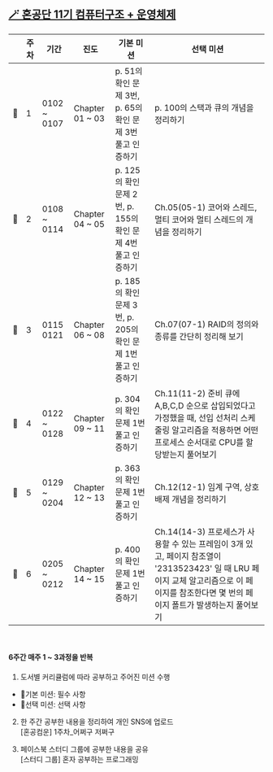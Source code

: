 ## [🪄 혼공단 11기 컴퓨터구조 + 운영체제](https://hongong.hanbit.co.kr/%ec%bb%b4%ed%93%a8%ed%84%b0-%ea%b5%ac%ec%a1%b0-%ec%9a%b4%ec%98%81%ec%b2%b4%ec%a0%9c/)

|     | 주차 | 기간        | 진도            | 기본 미션                                                    | 선택 미션                                                                                                                                                                                 |
| --- | ---- | ----------- | --------------- | ------------------------------------------------------------ | ----------------------------------------------------------------------------------------------------------------------------------------------------------------------------------------- |
| 📘  | 1    | 0102 ~ 0107 | Chapter 01 ~ 03 | p. 51의 확인 문제 3번, p. 65의 확인 문제 3번 풀고 인증하기   | p. 100의 스택과 큐의 개념을 정리하기                                                                                                                                                      |
| 📘  | 2    | 0108 ~ 0114 | Chapter 04 ~ 05 | p. 125의 확인 문제 2번, p. 155의 확인 문제 4번 풀고 인증하기 | Ch.05(05-1) 코어와 스레드, 멀티 코어와 멀티 스레드의 개념을 정리하기                                                                                                                      |
| 📘  | 3    | 0115 0121   | Chapter 06 ~ 08 | p. 185의 확인 문제 3번, p. 205의 확인 문제 1번 풀고 인증하기 | Ch.07(07-1) RAID의 정의와 종류를 간단히 정리해 보기                                                                                                                                       |
| 📖  | 4    | 0122 ~ 0128 | Chapter 09 ~ 11 | p. 304의 확인 문제 1번 풀고 인증하기                         | Ch.11(11-2) 준비 큐에 A,B,C,D 순으로 삽입되었다고 가정했을 때, 선입 선처리 스케줄링 알고리즘을 적용하면 어떤 프로세스 순서대로 CPU를 할당받는지 풀어보기                                  |
| 📘  | 5    | 0129 ~ 0204 | Chapter 12 ~ 13 | p. 363의 확인 문제 1번 풀고 인증하기                         | Ch.12(12-1) 임계 구역, 상호 배제 개념을 정리하기                                                                                                                                          |
| 📘  | 6    | 0205 ~ 0212 | Chapter 14 ~ 15 | p. 400의 확인 문제 1번 풀고 인증하기                         | Ch.14(14-3) 프로세스가 사용할 수 있는 프레임이 3개 있고, 페이지 참조열이 '2313523423' 일 때 LRU 페이지 교체 알고리즘으로 이 페이지를 참조한다면 몇 번의 페이지 폴트가 발생하는지 풀어보기 |

<br>

#### 6주간 매주 1 ~ 3과정을 반복

1. 도서별 커리큘럼에 따라 공부하고 주어진 미션 수행

- 🚶기본 미션: 필수 사항
- 🏃선택 미션: 선택 사항

2. 한 주간 공부한 내용을 정리하여 개인 SNS에 업로드  
   [혼공컴운] 1주차\_어쩌구 저쩌구

3. 페이스북 스터디 그룹에 공부한 내용을 공유  
   [스터디 그룹] 혼자 공부하는 프로그래밍
